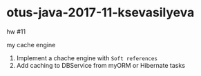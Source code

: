 # otus-java-2017-11-ksevasilyeva

hw #11

my cache engine

1. Implement a chache engine with ```Soft references```
2. Add caching to DBService from myORM or Hibernate tasks



